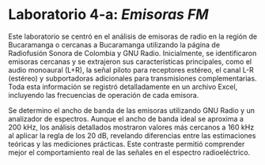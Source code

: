 # Laboratorio 4-a: *Emisoras FM*

Este laboratorio se centró en el análisis de emisoras de radio en la región de Bucaramanga o cercanas a Bucaramanga utilizando la página de Radiofusión Sonora de Colombia y GNU Radio. Inicialmente, se identificaron emisoras cercanas y se extrajeron sus características principales, como el audio monoaural (L+R), la señal piloto para receptores estéreo, el canal L-R (estéreo) y subportadoras adicionales para transmisiones complementarias. Toda esta información se registró detalladamente en un archivo Excel, incluyendo las frecuencias de operación de cada emisora.

Se determino el ancho de banda de las emisoras utilizando GNU Radio y un analizador de espectros. Aunque el ancho de banda ideal se aproxima a 200 kHz, los análisis detallados mostraron valores más cercanos a 160 kHz al aplicar la regla de los 20 dB, revelando diferencias entre las estimaciones teóricas y las mediciones prácticas. Este contraste permitió comprender mejor el comportamiento real de las señales en el espectro radioeléctrico.
